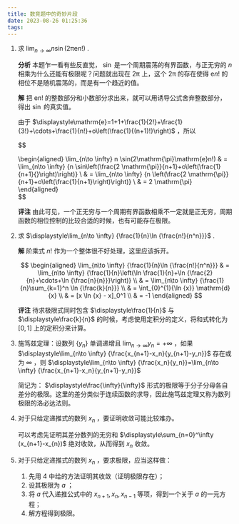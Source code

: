 ```yaml
---
title: 数竞题中的奇妙片段
date: 2023-08-26 01:25:36
tags:
---
```




1. 求 $\displaystyle\lim_{n\to \infty} {n \sin(2\mathrm{\pi}\mathrm{e}n!)}$ .

    **分析** 本题乍一看有些反直觉， $\sin$ 是一个周期震荡的有界函数，与正无穷的 $n$ 相乘为什么还能有极限呢？问题就出现在 $2\mathrm{\pi}$ 上，这个 $2\mathrm{\pi}$ 的存在使得 $\mathrm{e}n!$ 的相位不是随机震荡的，而是有一个趋近的值。

    **解** 把  $\mathrm{e}n!$ 的整数部分和小数部分求出来，就可以用诱导公式舍弃整数部分，得出 $\sin$ 的真实值。

    由于 $\displaystyle\mathrm{e}=1+1+\frac{1}{2!}+\frac{1}{3!}+\cdots+\frac{1}{n!}+o\left(\frac{1}{(n+1)!}\right)$ ，所以

    $$

    \begin{aligned}
    \lim_{n\to \infty} n \sin(2\mathrm{\pi}\mathrm{e}n!)
        & = \lim_{n\to \infty} {n \sin\left(\frac{2 \mathrm{\pi}}{n+1}+o\left(\frac{1}{n+1}{}\right)\right)} \\
        & = \lim_{n\to \infty} {n \left(\frac{2 \mathrm{\pi}}{n+1}+o\left(\frac{1}{n+1}\right)\right)} \\
        & = 2 \mathrm{\pi}
    \end{aligned}  
    $$

    **评注** 由此可见，一个正无穷与一个周期有界函数相乘不一定就是正无穷，周期函数的相位控制的比较合适的时候，也有可能存在极限。

2. 求 $\displaystyle\lim_{n\to \infty} {\frac{1}{n}\ln {\frac{n!}{n^n}}}$ .

    **解** 阶乘式 $n!$ 作为一个整体很不好处理，这里应该拆开。

    $$
    \begin{aligned}
    \lim_{n\to \infty} {\frac{1}{n}\ln {\frac{n!}{n^n}}}
        & = \lim_{n\to \infty} {\frac{1}{n}\left(\ln \frac{1}{n}+\ln {\frac{2}{n}+\cdots+\ln {\frac{n}{n}}}\right)} \\
        & = \lim_{n\to \infty} {\frac{1}{n}\sum_{k=1}^n \ln {\frac{k}{n}}} \\
        & = \int_{0}^{1}{\ln {x}} \mathrm{d} {x} \\
        & = [x \ln {x} - x]_0^1 \\
        & = -1
    \end{aligned}
    $$

    **评注** 待求极限式同时包含 $\displaystyle\frac{1}{n}$ 与 $\displaystyle\frac{k}{n}$ 的时候，考虑使用定积分的定义，将和式转化为 $[0,1]$ 上的定积分来计算。

3. 施笃兹定理：设数列 $\{y_n\}$ 单调递增且 $\displaystyle\lim_{n\to \infty} {y_n} = +\mathrm{\infty}$ ，如果 $\displaystyle\lim_{n\to \infty} {\frac{x_{n+1}-x_n}{y_{n+1}-y_n}}$ 存在或为 $\infty$ ，则 $\displaystyle\lim_{n\to \infty} {\frac{x_n}{y_n}}=\lim_{n\to \infty} {\frac{x_{n+1}-x_n}{y_{n+1}-y_n}}$

    简记为： $\displaystyle\frac{\infty}{\infty}$ 形式的极限等于分子分母各自差分的极限。这里的差分类似于连续函数的求导，因此施笃兹定理又称为数列极限的洛必达法则。

4. 对于只给定递推式的数列 $x_n$ ，要证明收敛可能比较难办。

    可以考虑先证明其差分数列的无穷和 $\displaystyle\sum_{n=0}^\infty (x_{n+1}-x_{n})$ 绝对收敛，从而得到 $x_n$ 收敛。

5. 对于只给定递推式的数列 $x_n$ ，要求极限，应当这样做：

    1. 先用 4 中给的方法证明其收敛（证明极限存在）；
    2. 设其极限为 $a$ ；
    3. 将 $a$ 代入递推公式中的 $x_{n+1},x_n,x_{n-1}$ 等项，得到一个关于 $a$ 的一元方程；
    4. 解方程得到极限。
